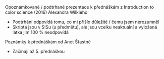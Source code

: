 Opoznámkované / podtrhané prezentace k přednáškám z Introduction to color science (2016) Alexandra Wilkieho
- Podtrhání odpovídá tomu, co mi přišlo důležité / čemu jsem nerozumněl
- Skripta jsou v SISu (u předmětu), ale jsou vcelku neaktuální a vyložená látka jim 100 % neodpovídá

Poznámky k přednáškám od Anet Šťastné
- Začínají až 5. přednáškou